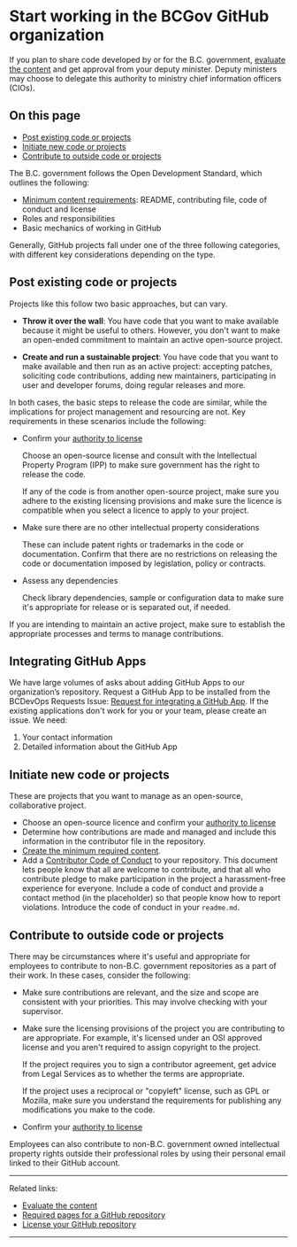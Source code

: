 # Start working in the BCGov GitHub organization

If you plan to share code developed by or for the B.C. government, [evaluate the content](evaluate-open-source-content.md) and get approval from your deputy minister. Deputy ministers may choose to delegate this authority to ministry chief information officers (CIOs).

## On this page

- [Post existing code or projects](#post-existing-code-or-projects)
- [Initiate new code or projects](#initiate-new-code-or-projects)
- [Contribute to outside code or projects](#contribute-to-outside-code-or-projects)

The B.C. government follows the Open Development Standard, which outlines the following:

* [Minimum content requirements](required-pages-for-github-repository.md): README, contributing file, code of conduct and license
* Roles and responsibilities
* Basic mechanics of working in GitHub

Generally, GitHub projects fall under one of the three following categories, with different key considerations depending on the type.

## Post existing code or projects

Projects like this follow two basic approaches, but can vary.

* **Throw it over the wall**: You have code that you want to make available because it might be useful to others. However, you don't want to make an open-ended commitment to maintain an active open-source project.

* **Create and run a sustainable project**: You have code that you want to make available and then run as an active project: accepting patches, soliciting code contributions, adding new maintainers, participating in user and developer forums, doing regular releases and more.

In both cases, the basic steps to release the code are similar, while the implications for project management and resourcing are not. Key requirements in these scenarios include the following:

- Confirm your [authority to license](license-your-github-repository.md)

	Choose an open-source license and consult with the Intellectual Property Program (IPP) to make sure government has the right to release the code.

	If any of the code is from another open-source project, make sure you adhere to the existing licensing provisions and make sure the licence is compatible when you select a licence to apply to your project.

- Make sure there are no other intellectual property considerations

	These can include patent rights or trademarks in the code or documentation. Confirm that there are no restrictions on releasing the code or documentation imposed by legislation, policy or contracts.

- Assess any dependencies

	Check library dependencies, sample or configuration data to make sure it's appropriate for release or is separated out, if needed.

If you are intending to maintain an active project, make sure to establish the appropriate processes and terms to manage contributions.

## Integrating GitHub Apps

We have large volumes of asks about adding GitHub Apps to our organization’s repository. Request a GitHub App to be installed from the BCDevOps Requests Issue: [Request for integrating a GitHub App](https://citz-do.atlassian.net/servicedesk/customer/portal/2/group/9/create/10).
If the existing applications don't work for you or your team, please create an issue. We need: 

1) Your contact information 
2) Detailed information about the GitHub App


## Initiate new code or projects

These are projects that you want to manage as an open-source, collaborative project.

- Choose an open-source licence and confirm your [authority to license](license-your-github-repository.md)
- Determine how contributions are made and managed and include this information in the contributor file in the repository.
- [Create the minimum required content](required-pages-for-github-repository.md).
- Add a [Contributor Code of Conduct](http://contributor-covenant.org/) to your repository. This document lets people know that all are welcome to contribute, and that all who contribute pledge to make participation in the project a harassment-free experience for everyone. Include a code of conduct and provide a contact method (in the placeholder) so that people know how to report violations. Introduce the code of conduct in your `readme.md`.

## Contribute to outside code or projects

There may be circumstances where it's useful and appropriate for employees to contribute to non-B.C. government repositories as a part of their work. In these cases, consider the following:

- Make sure contributions are relevant, and the size and scope are consistent with your priorities. This may involve checking with your supervisor.
- Make sure the licensing provisions of the project you are contributing to are appropriate. For example, it's licensed under an OSI approved license and you aren't required to assign copyright to the project.

	If the project requires you to sign a contributor agreement, get advice from Legal Services as to whether the terms are appropriate.

	If the project uses a reciprocal or "copyleft" license, such as GPL or Mozilla, make sure you understand the requirements for publishing any modifications you make to the code.

- Confirm your [authority to license](license-your-github-repository.md)

Employees can also contribute to non-B.C. government owned intellectual property rights outside their professional roles by using their personal email linked to their GitHub account.

---
Related links:

* [Evaluate the content](evaluate-open-source-content.md)
* [Required pages for a GitHub repository](required-pages-for-github-repository.md)
* [License your GitHub repository](license-your-github-repository.md)

---
